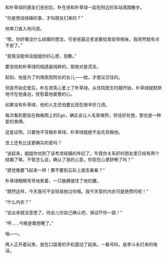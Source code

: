 和朴草绿的朋友们告别后，朴在贤和朴草绿一起在附近的车站周围散步。

“你是想说结婚的事，才叫朋友们来的？”

他单刀直入地问道。

“嗯，你好像没什么结婚的想法，可爸爸最近老说要给我安排相亲，我突然就有点不安了。”

“是我没能体会姐姐你的心思，抱歉。”

要说他和朴草绿的相遇是纯粹的，那绝对是谎言。

起初，他是为了利用医院院长的女儿——她，才提议交往的。

但是开始恋爱后，朴在贤真心爱上了朴草绿。从住院医生时期开始，朴草绿就默默地守在他身边，抚慰着他疲惫的心。

如果没有朴草绿，他的人生恐怕要比现在艰辛好几倍。

每次看到那挂在蜘蛛网上的Ego，确实会让人毛骨悚然，但往好处想，那也是一种爱的束缚。

这是证明，只要他不背叛朴草绿，朴草绿就绝不会先背叛他。

世上还有比这更确实的爱吗？

“说起来，姐姐你也到了该考虑结婚的年纪了。毕竟你关系好的朋友里已经有两个结婚了嘛。不管怎么说，确认了我的心意，你现在心里舒畅了吗？”

“感觉像要飞起来一样！要不要到云彩上面去看看？”

朴草绿眼睛弯弯地笑着，一只胳膊搂住了他的腰。

“既然这样，今天我可不会轻易放过你哦。我今天穿的内衣可是绝赞的呢！”

“什么内衣？”

“说出来就没意思了。待会儿你自己确认吧，保证吓你一跳！”

“呼……今晚是甭想睡了。”

嗡——。

两人正开着玩笑，放在口袋里的手机震动了起来。一看号码，是李斗永打来的电话。